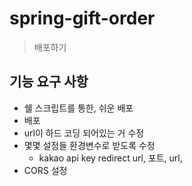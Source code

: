 # spring-gift-order
> 배포하기
## 기능 요구 사항
* 쉘 스크립트를 통한, 쉬운 배포
* 배포
* url이 하드 코딩 되어있는 거 수정
* 몇몇 설정들 환경변수로 받도록 수정
  * kakao api key redirect url, 포트, url, 
* CORS 설정